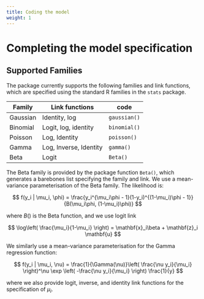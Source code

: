 ```yaml
---
title: Coding the model
weight: 1
---
```


# Completing the model specification

## Supported Families
The package currently supports the following families and link functions, which are specified using the standard R families in the `stats` package.

| Family | Link functions          | code |
|--------|-------------------------|------|
| Gaussian | Identity, log         | `gaussian()` |
| Binomial | Logit, log, identity  | `binomial()` |
| Poisson  | Log, Identity         | `poisson()`  |
| Gamma    | Log, Inverse, Identity| `gamma()`    |
| Beta     | Logit                 | `Beta()`     |


The Beta family is provided by the package function `Beta()`, which generates a barebones list specifying the family and link. We use a mean-variance parameterisation of the Beta family. The likelihood is:

$$
f(y_i | \mu_i, \phi) = \frac{y_i^{\mu_i\phi - 1}(1-y_i)^{(1-\mu_i)\phi - 1}}{B(\mu_i\phi, (1-\mu_i)\phi)}
$$

where $B()$ is the Beta function, and we use logit link

$$
\log\left( \frac{\mu_i}{1-\mu_i} \right) = \mathbf{x}_i\beta + \mathbf{z}_i \mathbf{u}
$$

We similarly use a mean-variance parameterisation for the Gamma regression function:

$$
f(y_i | \mu_i, \nu) = \frac{1}{\Gamma(\nu)}\left( \frac{\nu y_i}{\mu_i} \right)^\nu \exp \left( -\frac{\nu y_i}{\mu_i} \right) \frac{1}{y}
$$

where we also provide logit, inverse, and identity link functions for the specification of $\mu_i$.
